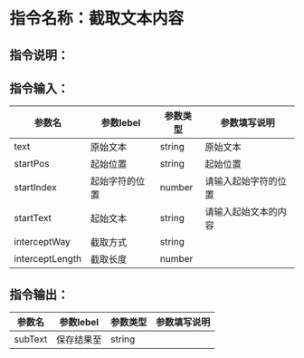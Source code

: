 # 指令名称：截取文本内容
## 指令说明：
## 指令输入：

 | 参数名 | 参数lebel | 参数类型 | 参数填写说明 | 
 | ------------- | ------------- | ------------- | ------------- |
 | text | 原始文本 | string | 原始文本 |
 | startPos | 起始位置 | string | 起始位置 |
 | startIndex | 起始字符的位置 | number | 请输入起始字符的位置 |
 | startText | 起始文本 | string | 请输入起始文本的内容 |
 | interceptWay | 截取方式 | string |  |
 | interceptLength | 截取长度 | number |  |


## 指令输出：

 | 参数名 | 参数lebel | 参数类型 | 参数填写说明 | 
 | ------------- | ------------- | ------------- | ------------- |
 | subText | 保存结果至 | string |  |

	
